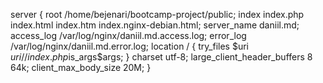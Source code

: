 server {
        root /home/bejenari/bootcamp-project/public;
        index index.php index.html index.htm index.nginx-debian.html;
        server_name daniil.md;
        access_log /var/log/nginx/daniil.md.access.log;
        error_log /var/log/nginx/daniil.md.error.log;
        location / {
                try_files $uri $uri/ /index.php$is_args$args;
        }
        charset utf-8;
        large_client_header_buffers 8 64k;
        client_max_body_size 20M;
}
